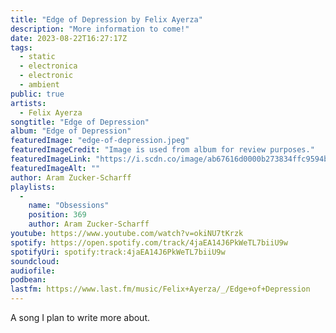 ```yaml
---
title: "Edge of Depression by Felix Ayerza"
description: "More information to come!"
date: 2023-08-22T16:27:17Z
tags:
  - static
  - electronica
  - electronic
  - ambient
public: true
artists:
  - Felix Ayerza
songtitle: "Edge of Depression"
album: "Edge of Depression"
featuredImage: "edge-of-depression.jpeg"
featuredImageCredit: "Image is used from album for review purposes."
featuredImageLink: "https://i.scdn.co/image/ab67616d0000b273834ffc9594b418a98d8de058"
featuredImageAlt: ""
author: Aram Zucker-Scharff
playlists:
  -
    name: "Obsessions"
    position: 369
    author: Aram Zucker-Scharff
youtube: https://www.youtube.com/watch?v=okiNU7tKrzk
spotify: https://open.spotify.com/track/4jaEA14J6PkWeTL7biiU9w
spotifyUri: spotify:track:4jaEA14J6PkWeTL7biiU9w
soundcloud:
audiofile:
podbean:
lastfm: https://www.last.fm/music/Felix+Ayerza/_/Edge+of+Depression
---
```


A song I plan to write more about.
		